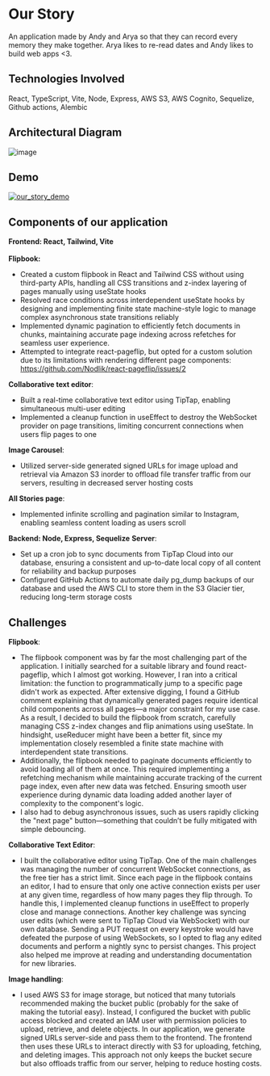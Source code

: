 # Our Story

An application made by Andy and Arya so that they can record every memory they make together. Arya likes to re-read dates and Andy likes to build web apps <3. 

## Technologies Involved 
React, TypeScript, Vite, Node, Express, AWS S3, AWS Cognito, Sequelize, Github actions, Alembic

## Architectural Diagram
![image](https://github.com/user-attachments/assets/f594fbed-7c81-419c-aaf3-c5f773243f92)

## Demo 
[![our_story_demo](https://github.com/user-attachments/assets/bdfd81a5-c8c9-4fe8-8f41-74b9c1e9f6cf)](https://www.youtube.com/watch?v=ttlGVR0JQ0c)

## Components of our application 

**Frontend: React, Tailwind, Vite** <br>
<br>
**Flipbook:**
- Created a custom flipbook in React and Tailwind CSS without using third-party APIs, handling all CSS transitions and z-index layering of pages manually using useState hooks
- Resolved race conditions across interdependent useState hooks by designing and implementing finite state machine-style logic to manage complex asynchronous state transitions reliably
- Implemented dynamic pagination to efficiently fetch documents in chunks, maintaining accurate page indexing across refetches for seamless user experience.
- Attempted to integrate react-pageflip, but opted for a custom solution due to its limitations with rendering different page components: https://github.com/Nodlik/react-pageflip/issues/2


**Collaborative text editor**: 
- Built a real-time collaborative text editor using TipTap, enabling simultaneous multi-user editing
- Implemented a cleanup function in useEffect to destroy the WebSocket provider on page transitions, limiting concurrent connections when users flip pages to one


**Image Carousel**:
- Utilized server-side generated signed URLs for image upload and retrieval via Amazon S3 inorder to offload file transfer traffic from our servers, resulting in decreased server hosting costs

**All Stories page**: 
- Implemented infinite scrolling and pagination similar to Instagram, enabling seamless content loading as users scroll

**Backend: Node, Express, Sequelize**
**Server**: 
- Set up a cron job to sync documents from TipTap Cloud into our database, ensuring a consistent and up-to-date local copy of all content for reliability and backup purposes
- Configured GitHub Actions to automate daily pg_dump backups of our database and used the AWS CLI to store them in the S3 Glacier tier, reducing long-term storage costs
## Challenges
**Flipbook**: 
- The flipbook component was by far the most challenging part of the application. I initially searched for a suitable library and found react-pageflip, which I almost got working. However, I ran into a critical limitation: the function to programmatically jump to a specific page didn't work as expected. After extensive digging, I found a GitHub comment explaining that dynamically generated pages require identical child components across all pages—a major constraint for my use case. As a result, I decided to build the flipbook from scratch, carefully managing CSS z-index changes and flip animations using useState. In hindsight, useReducer might have been a better fit, since my implementation closely resembled a finite state machine with interdependent state transitions. 
- Additionally, the flipbook needed to paginate documents efficiently to avoid loading all of them at once. This required implementing a refetching mechanism while maintaining accurate tracking of the current page index, even after new data was fetched. Ensuring smooth user experience during dynamic data loading added another layer of complexity to the component's logic.
- I also had to debug asynchronous issues, such as users rapidly clicking the "next page" button—something that couldn’t be fully mitigated with simple debouncing. 

**Collaborative Text Editor**:
- I built the collaborative editor using TipTap. One of the main challenges was managing the number of concurrent WebSocket connections, as the free tier has a strict limit. Since each page in the flipbook contains an editor, I had to ensure that only one active connection exists per user at any given time, regardless of how many pages they flip through. To handle this, I implemented cleanup functions in useEffect to properly close and manage connections. Another key challenge was syncing user edits (which were sent to TipTap Cloud via WebSocket) with our own database. Sending a PUT request on every keystroke would have defeated the purpose of using WebSockets, so I opted to flag any edited documents and perform a nightly sync to persist changes. This project also helped me improve at reading and understanding documentation for new libraries.

**Image handling**: 
- I used AWS S3 for image storage, but noticed that many tutorials recommended making the bucket public (probably for the sake of making the tutorial easy). Instead, I configured the bucket with public access blocked and created an IAM user with permission policies to upload, retrieve, and delete objects. In our application, we generate signed URLs server-side and pass them to the frontend. The frontend then uses these URLs to interact directly with S3 for uploading, fetching, and deleting images. This approach not only keeps the bucket secure but also offloads traffic from our server, helping to reduce hosting costs.

